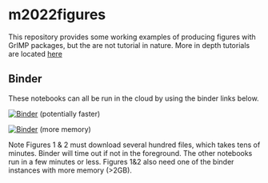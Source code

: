 # m2022figures

This repository provides some working examples of producing figures with GrIMP packages, but the are not tutorial in nature. More in depth tutorials are located [here](https://github.com/fastice/GrIMPTools)

## Binder

These notebooks can all be run in the cloud by using the binder links below. 

[![Binder](https://mybinder.org/badge_logo.svg)](https://mybinder.org/v2/gh/fastice/m2022figures/HEAD?urlpath=lab) (potentially faster)

[![Binder](https://gesis.mybinder.org/badge_logo.svg)](https://gesis.mybinder.org/v2/gh/fastice/m2022figures/HEAD?urlpath=lab) (more memory)

Note Figures 1 & 2 must download several hundred files, which takes tens of minutes. Binder will time out if not in the foreground. The other notebooks run in a few minutes or less. Figures 1&2 also need one of the binder instances with more memory (>2GB).
